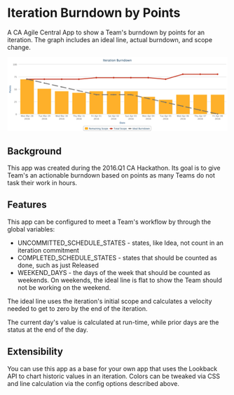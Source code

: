 # Iteration Burndown by Points
A CA Agile Central App to show a Team's burndown by points for an iteration. The graph includes an ideal line, actual burndown, and scope change.

![example burndown](images/example_burndown.png "Example Burndown")

## Background
This app was created during the 2016.Q1 CA Hackathon. Its goal is to give Team's an actionable burndown based on points as many Teams do not task their work in hours.

## Features
This app can be configured to meet a Team's workflow by through the global variables:
 * UNCOMMITTED_SCHEDULE_STATES - states, like Idea, not count in an iteration commitment
 * COMPLETED_SCHEDULE_STATES - states that should be counted as done, such as just Released
 * WEEKEND_DAYS - the days of the week that should be counted as weekends. On weekends, the ideal line is flat to show the Team should not be working on the weekend.
 
The ideal line uses the iteration's initial scope and calculates a velocity needed to get to zero by the end of the iteration.

The current day's value is calculated at run-time, while prior days are the status at the end of the day.

## Extensibility
You can use this app as a base for your own app that uses the Lookback API to chart historic values in an iteration. Colors can be tweaked via CSS and line calculation via the config options described above.
